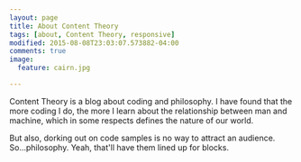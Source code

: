 ```yaml
---
layout: page
title: About Content Theory
tags: [about, Content Theory, responsive]
modified: 2015-08-08T23:03:07.573882-04:00
comments: true
image:
  feature: cairn.jpg

---
```


Content Theory is a blog about coding and philosophy. I have found that the more coding I do, the more I learn about the relationship between man and machine, which in some respects defines the nature of our world.

But also, dorking out on code samples is no way to attract an audience. So...philosophy. Yeah, that'll have them lined up for blocks.
